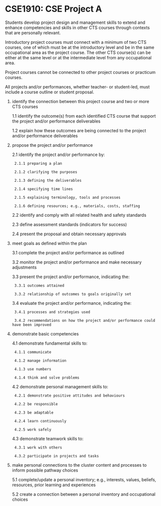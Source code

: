 # CSE1910: CSE Project A

Students develop project design and management skills to extend and enhance competencies and skills in other CTS courses through contexts that are personally relevant.

Introductory project courses must connect with a minimum of two CTS courses, one of which must be at the introductory level and be in the same occupational area as the project course. The other CTS course(s) can be either at the same level or at the intermediate level from any occupational area.

Project courses cannot be connected to other project courses or practicum courses.

All projects and/or performances, whether teacher- or student-led, must include a course outline or student proposal.

1. identify the connection between this project course and two or more CTS courses

    1.1 identify the outcome(s) from each identified CTS course that support the project and/or performance deliverables

    1.2 explain how these outcomes are being connected to the project and/or performance deliverables

2. propose the project and/or performance

    2.1 identify the project and/or performance by:

        2.1.1 preparing a plan

        2.1.2 clarifying the purposes

        2.1.3 defining the deliverables

        2.1.4 specifying time lines

        2.1.5 explaining terminology, tools and processes

        2.1.6 defining resources; e.g., materials, costs, staffing

    2.2 identify and comply with all related health and safety standards

    2.3 define assessment standards (indicators for success)

    2.4 present the proposal and obtain necessary approvals

3. meet goals as defined within the plan

    3.1 complete the project and/or performance as outlined

    3.2 monitor the project and/or performance and make necessary adjustments

    3.3 present the project and/or performance, indicating the:

        3.3.1 outcomes attained

        3.3.2 relationship of outcomes to goals originally set

    3.4 evaluate the project and/or performance, indicating the:

        3.4.1 processes and strategies used

        3.4.2 recommendations on how the project and/or performance could have been improved

4. demonstrate basic competencies

    4.1 demonstrate fundamental skills to:

        4.1.1 communicate

        4.1.2 manage information

        4.1.3 use numbers

        4.1.4 think and solve problems

    4.2 demonstrate personal management skills to:

        4.2.1 demonstrate positive attitudes and behaviours

        4.2.2 be responsible

        4.2.3 be adaptable

        4.2.4 learn continuously

        4.2.5 work safely

    4.3 demonstrate teamwork skills to:

        4.3.1 work with others

        4.3.2 participate in projects and tasks

5. make personal connections to the cluster content and processes to inform possible pathway choices

    5.1 complete/update a personal inventory; e.g., interests, values, beliefs, resources, prior learning and experiences

    5.2 create a connection between a personal inventory and occupational choices

